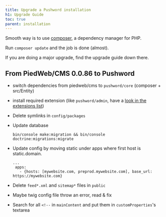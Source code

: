 ```yaml
---
title: Upgrade a Pushword installation
h1: Upgrade Guide
toc: true
parent: installation
---
```


Smooth way is to use [composer](https://getcomposer.org), a dependency manager for PHP.

Run `composer update` and the job is done (almost).

If you are doing a major upgrade, find the upgrade guide down there.

## From PiedWeb/CMS 0.0.86 to Pushword

- switch dependencies from piedweb/cms to `pushword/core` (composer + src/Entity)
- install required extension (like `pushword/admin`, have a [look in the extensions list](/extensions))
- Delete symlinks in `config/packages`

- Update database

  ```
  bin/console make:migration && bin/console doctrine:migrations:migrate
  ```

- Update config by moving static under apps where first host is static.domain.

  ```
  ...
   apps:
     - {hosts: [mywebsite.com, preprod.mywebsite.com], base_url: https://mywebsite.com}
  ```

- Delete `feed*.xml` and `sitemap*` files in `public`

- Maybe twig config file throw an error, read & fix

- Search for all `<!--` in `mainContent` and put them in `customProperties`'s textarea
